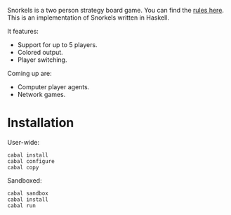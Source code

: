 Snorkels is a two person strategy board game. You can find the [rules
here][rules]. This is an implementation of Snorkels written in Haskell.

[rules]: http://nestorgames.com/rulebooks/SNORKELS_EN.pdf

It features:

- Support for up to 5 players.
- Colored output.
- Player switching.

Coming up are:

- Computer player agents.
- Network games.


# Installation

User-wide:

    cabal install
    cabal configure
    cabal copy

Sandboxed:

    cabal sandbox
    cabal install
    cabal run
